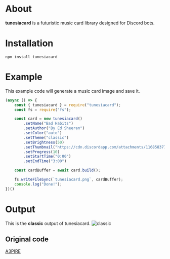 # __About__
**tunesiacard** is a futuristic music card library designed for Discord bots.

# __Installation__
```
npm install tunesiacard
```

# __Example__
This example code will generate a music card image and save it.
```js
(async () => {
    const { tunesiacard } = require("tunesiacard");
    const fs = require("fs");

    const card = new tunesiacard()
        .setName("Bad Habits")
        .setAuthor("By Ed Sheeran")
        .setColor("auto")
        .setTheme("classic")
        .setBrightness(50)
        .setThumbnail("https://cdn.discordapp.com/attachments/1168583777036017825/1168921841767817347/tunesia.png")
        .setProgress(10)
        .setStartTime("0:00")
        .setEndTime("3:00")

    const cardBuffer = await card.build();

    fs.writeFileSync(`tunesiacard.png`, cardBuffer);
    console.log("Done!");
})()
```

# __Output__
This is the **classic** output of tunesiacard.
![classic](https://cdn.discordapp.com/attachments/1168583777036017825/1168921841767817347/tunesia.png)

## Original code 
[A3PIRE](https://github.com/A3PIRE/musicard.git)